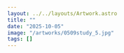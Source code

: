 ```yaml
---
layout: ../../layouts/Artwork.astro
title: ""
date: "2025-10-05"
image: "/artworks/0509study_5.jpg"
tags: []
---
```


